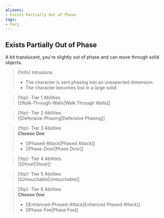 ```yaml
---
aliases:
- Exists Partially Out of Phase
tags:
- Foci
---
```


  
## Exists Partially Out of Phase  
A bit translucent, you're slightly out of phase and can move through solid objects.  

>[!info] Intrusions  
>- The character is sent phasing into an unexpected dimension.  
>- The character becomes lost in a large solid.  


>[!tip]- Tier 1 Abilities  
> [[Walk-Through-Walls|Walk Through Walls]]  


>[!tip]- Tier 2 Abilities  
> [[Defensive-Phasing|Defensive Phasing]]  


>[!tip]- Tier 3 Abilities  
> **Choose One**  
>- [[Phased-Attack|Phased Attack]]  
>- [[Phase-Door|Phase Door]]  


>[!tip]- Tier 4 Abilities  
> [[Ghost|Ghost]]  


>[!tip]- Tier 5 Abilities  
> [[Untouchable|Untouchable]]  


>[!tip]- Tier 6 Abilities  
> **Choose One**  
>- [[Enhanced-Phased-Attack|Enhanced Phased Attack]]  
>- [[Phase-Foe|Phase Foe]]